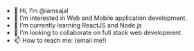 - 👋 Hi, I’m @iamsajal
- 👀 I’m interested in Web and Mobile application development.
- 🌱 I’m currently learning ReactJS and Node.js
- 💞️ I’m looking to collaborate on full stack web development.
- 📫 How to reach me: (email me!)

<!---
iamsajal/iamsajal is a ✨ special ✨ repository because its `README.md` (this file) appears on your GitHub profile.
You can click the Preview link to take a look at your changes.
--->
